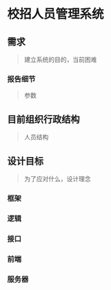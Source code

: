 # 校招人员管理系统

## 需求
> 建立系统的目的，当前困难
### 报告细节
> 参数
> 

## 目前组织行政结构
> 人员结构

## 设计目标
> 为了应对什么，设计理念 
### 框架
### 逻辑
### 接口
### 前端
### 服务器

